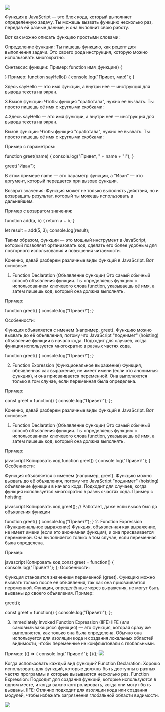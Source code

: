 ![](https://blog.alexdevero.com/wp-content/uploads/2020/01/javascript-functions-all-you-need-to-know-pt.1.jpg)

Функция в JavaScript — это блок кода, который выполняет определённую задачу. Ты можешь вызвать функцию несколько раз, передав ей разные данные, и она выполнит свою работу.

Вот как можно описать функцию простыми словами:

Определение функции: Ты пишешь функцию, как рецепт для выполнения задачи. Это своего рода инструкция, которую можно использовать многократно.

Синтаксис функции:
Пример:
function имя_функции() {
 
}
Пример:
function sayHello() {
  console.log("Привет, мир!");
}

Здесь sayHello — это имя функции, а внутри неё — инструкция для вывода текста на экран.

3.Вызов функции: Чтобы функция "сработала", нужно её вызвать. Ты просто пишешь её имя с круглыми скобками:

4.Здесь sayHello — это имя функции, а внутри неё — инструкция для вывода текста на экран.

Вызов функции: Чтобы функция "сработала", нужно её вызвать. Ты просто пишешь её имя с круглыми скобками:

Пример с параметром:

function greet(name) {
  console.log("Привет, " + name + "!");
}

greet("Иван"); 


В этом примере name — это параметр функции, а "Иван" — это аргумент, который передается при вызове функции.

Возврат значения: Функция может не только выполнять действия, но и возвращать результат, который ты можешь использовать в дальнейшем.

Пример с возвратом значения:

function add(a, b) {
  return a + b;
}

let result = add(5, 3); 
console.log(result);

Таким образом, функции — это мощный инструмент в JavaScript, который позволяет организовать код, сделать его более удобным для повторного использования и повышения читаемости.


Конечно, давай разберем различные виды функций в JavaScript. Вот основные:

1. Function Declaration (Объявление функции)
Это самый обычный способ объявления функции. Ты определяешь функцию с использованием ключевого слова function, указываешь её имя, а затем пишешь код, который она должна выполнять.

Пример:

function greet() {
  console.log("Привет!");
}

Особенности:

Функция объявляется с именем (например, greet).
Функцию можно вызвать до её объявления, потому что JavaScript "поднимет" (hoisting) объявление функции в начало кода.
Подходит для случаев, когда функция используется многократно в разных частях кода.


function greet() {
  console.log("Привет!");
}

2. Function Expression (Функциональное выражение)
Функция, объявленная как выражение, не имеет имени (если это анонимная функция), и она присваивается переменной. Она выполняется только в том случае, если переменная была определена.

Пример:

const greet = function() {
  console.log("Привет!");
};



Конечно, давай разберем различные виды функций в JavaScript. Вот основные:

1. Function Declaration (Объявление функции)
Это самый обычный способ объявления функции. Ты определяешь функцию с использованием ключевого слова function, указываешь её имя, а затем пишешь код, который она должна выполнять.

Пример:

javascript
Копировать код
function greet() {
  console.log("Привет!");
}
Особенности:

Функция объявляется с именем (например, greet).
Функцию можно вызвать до её объявления, потому что JavaScript "поднимет" (hoisting) объявление функции в начало кода.
Подходит для случаев, когда функция используется многократно в разных частях кода.
Пример с hoisting:

javascript
Копировать код
greet();  // Работает, даже если вызов был до объявления функции

function greet() {
  console.log("Привет!");
}
2. Function Expression (Функциональное выражение)
Функция, объявленная как выражение, не имеет имени (если это анонимная функция), и она присваивается переменной. Она выполняется только в том случае, если переменная была определена.

Пример:

javascript
Копировать код
const greet = function() {
  console.log("Привет!");
};
Особенности:

Функция становится значением переменной (greet).
Функцию можно вызвать только после её объявления, так как она присваивается переменной.
Функции, определённые через выражения, не могут быть вызваны до своего объявления.
Пример:

greet(); 

const greet = function() {
  console.log("Привет!");
};

3. Immediately Invoked Function Expression (IIFE)
IIFE (или самовызывающаяся функция) — это функция, которая сразу же выполняется, как только она была определена. Обычно она используется для изоляции кода и создания локальных областей видимости, чтобы переменные не конфликтовали с глобальными.

Пример:
(() => {
  console.log("Привет!");
})();
![](https://i.ytimg.com/vi/gVhRtrOw-oM/hq720.jpg?sqp=-oaymwEhCK4FEIIDSFryq4qpAxMIARUAAAAAGAElAADIQj0AgKJD&rs=AOn4CLC6zoUuQYBl2W7sZTyLes0QQ9Bx8A)


Когда использовать каждый вид функции?
Function Declaration: Хорошо использовать для функций, которые должны быть доступны в разных частях программы и которые вызываются несколько раз.
Function Expression: Подходит для создания функций, которые используются в одном месте, и когда важно контролировать, когда они могут быть вызваны.
IIFE: Отлично подходит для изоляции кода или создания модулей, чтобы избежать загрязнения глобальной области видимости.

![](https://static.vecteezy.com/system/resources/thumbnails/005/039/267/small_2x/js-j-s-letter-logo-design-with-a-creative-cut-vector.jpg)
